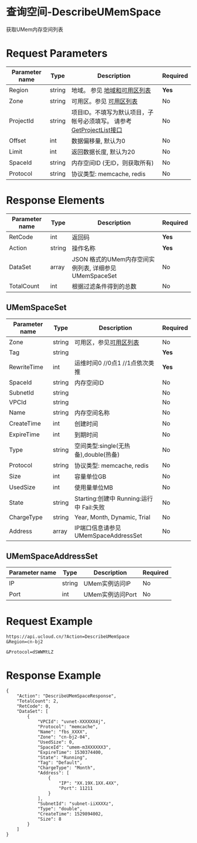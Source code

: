 # 查询空间-DescribeUMemSpace

获取UMem内存空间列表

# Request Parameters
|Parameter name|Type|Description|Required|
|---|---|---|---|
|Region|string|地域。 参见 [地域和可用区列表](api/summary/regionlist)|**Yes**|
|Zone|string|可用区。参见 [可用区列表](api/summary/regionlist)|No|
|ProjectId|string|项目ID。不填写为默认项目，子帐号必须填写。 请参考[GetProjectList接口](api/summary/get_project_list)|No|
|Offset|int|数据偏移量, 默认为0|No|
|Limit|int|返回数据长度, 默认为20|No|
|SpaceId|string|内存空间ID (无ID，则获取所有)|No|
|Protocol|string|协议类型: memcache, redis|No|

# Response Elements
|Parameter name|Type|Description|Required|
|---|---|---|---|
|RetCode|int|返回码|**Yes**|
|Action|string|操作名称|**Yes**|
|DataSet|array|JSON 格式的UMem内存空间实例列表, 详细参见 UMemSpaceSet|No|
|TotalCount|int|根据过滤条件得到的总数|No|

## UMemSpaceSet
|Parameter name|Type|Description|Required|
|---|---|---|---|
|Zone|string|可用区，参见[可用区列表](api/summary/regionlist)|No|
|Tag|string||**Yes**|
|RewriteTime|int|运维时间0   //0点1   //1点依次类推|**Yes**|
|SpaceId|string|内存空间ID|No|
|SubnetId|string||No|
|VPCId|string||No|
|Name|string|内存空间名称|No|
|CreateTime|int|创建时间|No|
|ExpireTime|int|到期时间|No|
|Type|string|空间类型:single(无热备),double(热备)|No|
|Protocol|string|协议类型: memcache, redis|No|
|Size|int|容量单位GB|No|
|UsedSize|int|使用量单位MB|No|
|State|string|Starting:创建中 Running:运行中 Fail:失败|No|
|ChargeType|string|Year, Month, Dynamic, Trial|No|
|Address|array|IP端口信息请参见 UMemSpaceAddressSet|No|

## UMemSpaceAddressSet
|Parameter name|Type|Description|Required|
|---|---|---|---|
|IP|string|UMem实例访问IP|No|
|Port|int|UMem实例访问Port|No|

# Request Example
```
https://api.ucloud.cn/?Action=DescribeUMemSpace
&Region=cn-bj2

&Protocol=dSWWMtLZ
```

# Response Example
```
{
    "Action": "DescribeUMemSpaceResponse", 
    "TotalCount": 2, 
    "RetCode": 0, 
    "DataSet": [
        {
            "VPCId": "uvnet-XXXXXX4j", 
            "Protocol": "memcache", 
            "Name": "fbs_XXXX", 
            "Zone": "cn-bj2-04", 
            "UsedSize": 0, 
            "SpaceId": "umem-m3XXXXXX3", 
            "ExpireTime": 1530374400, 
            "State": "Running", 
            "Tag": "Default", 
            "ChargeType": "Month", 
            "Address": [
                {
                    "IP": "XX.19X.1XX.4XX", 
                    "Port": 11211
                }
            ], 
            "SubnetId": "subnet-iiXXXXz", 
            "Type": "double", 
            "CreateTime": 1529894002, 
            "Size": 8
        }
    ]
}
```

